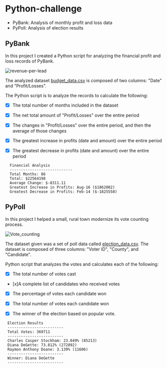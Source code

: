 # Python-challenge

* PyBank: Analysis of monthly profit and loss data
* PyPoll: Analysis of election results

## PyBank

In this project I created a Python script for analyzing the financial profit and loss records of PyBank. 

![revenue-per-lead](https://user-images.githubusercontent.com/117343047/212153647-cf28bfc3-5b6e-4692-9578-8e2f0e6f4120.png)

The analyzed dataset [budget_data.csv](PyBank/Resources/budget_data.csv) is composed of two columns: "Date" and "Profit/Losses".

 The Python script is to analyze the records to calculate the following:

  - [x] The total number of months included in the dataset

  - [x] The net total amount of "Profit/Losses" over the entire period

  - [x] The changes in "Profit/Losses" over the entire period, and then the average of those changes

  - [x] The greatest increase in profits (date and amount) over the entire period

  - [x] The greatest decrease in profits (date and amount) over the entire period

```text
  Financial Analysis
  ----------------------------
  Total Months: 86
  Total: $22564198
  Average Change: $-8311.11
  Greatest Increase in Profits: Aug-16 ($1862002)
  Greatest Decrease in Profits: Feb-14 ($-1825558)
  ```


  ## PyPoll
  In this project I helped a small, rural town modernize its vote counting process.

  ![Vote_counting](https://user-images.githubusercontent.com/117343047/212500741-fb255598-793b-4c30-87c6-cb6e21302100.png)

The dataset given was a set of poll data called [election_data.csv](PyPoll/Resources/election_data.csv). The dataset is composed of three columns: "Voter ID", "County", and "Candidate".

Python script that analyzes the votes and calculates each of the following:

- [x] The total number of votes cast

- [x]A complete list of candidates who received votes

- [x] The percentage of votes each candidate won

- [x] The total number of votes each candidate won

- [x] The winner of the election based on popular vote.


 ```text
  Election Results
  -------------------------
  Total Votes: 369711
  -------------------------
  Charles Casper Stockham: 23.049% (85213)
  Diana DeGette: 73.812% (272892)
  Raymon Anthony Doane: 3.139% (11606)
  -------------------------
  Winner: Diana DeGette
  -------------------------
  ```